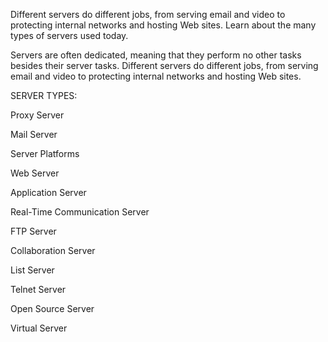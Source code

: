 Different servers do different jobs, from serving email and video to protecting internal networks and hosting Web sites. Learn about the many types of servers used today.

Servers are often dedicated, meaning that they perform no other tasks besides their server tasks. Different servers do different jobs, from serving email and video to protecting internal networks and hosting Web sites.

SERVER TYPES:

Proxy Server

Mail Server

Server Platforms

Web Server

Application Server

Real-Time Communication Server

FTP Server

Collaboration Server

List Server

Telnet Server

Open Source Server

Virtual Server
